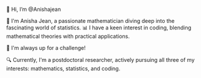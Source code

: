 👋 Hi, I’m @Anishajean

👀 I'm Anisha Jean, a passionate mathematician diving deep into the fascinating world of statistics. 📊 I have a keen interest in coding, blending mathematical theories with practical applications.

🌱 I'm always up for a challenge!

🔍 Currently, I'm a postdoctoral researcher, actively pursuing all three of my interests: mathematics, statistics, and coding.

<!---
Anishajean/Anishajean is a ✨ special ✨ repository because its `README.md` (this file) appears on your GitHub profile.
You can click the Preview link to take a look at your changes.
--->
